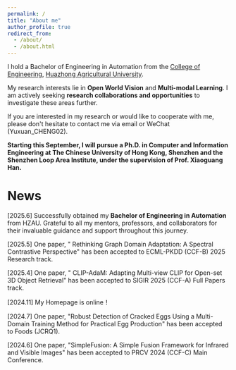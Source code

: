 ```yaml
---
permalink: /
title: "About me"
author_profile: true
redirect_from: 
  - /about/
  - /about.html
---
```

I hold a Bachelor of Engineering in Automation from the [College of Engineering](https://cet.hzau.edu.cn/), [Huazhong Agricultural University](https://www.hzau.edu.cn/).

My research interests lie in **Open World Vision** and **Multi-modal Learning**. I am actively seeking **research collaborations and opportunities** to investigate these areas further.

If you are interested in my research or would like to cooperate with me, please don't hesitate to contact me via email or WeChat (Yuxuan_CHENG02).  

**Starting this September, I will pursue a Ph.D. in Computer and Information Engineering at The Chinese University of Hong Kong, Shenzhen and the Shenzhen Loop Area Institute, under the supervision of Prof. Xiaoguang Han.**



News
======
[2025.6] Successfully obtained my **Bachelor of Engineering in Automation** from HZAU. Grateful to all my mentors, professors, and collaborators for their invaluable guidance and support throughout this journey.

[2025.5] One paper, " Rethinking Graph Domain Adaptation: A Spectral Contrastive Perspective" has been accepted to ECML-PKDD (CCF-B) 2025 Research track.

[2025.4] One paper, " CLIP-AdaM: Adapting Multi-view CLIP for Open-set 3D Object Retrieval" has been accepted to SIGIR 2025 (CCF-A) Full Papers track.

[2024.11] My Homepage is online！

[2024.7] One paper, "Robust Detection of Cracked Eggs Using a Multi-Domain Training Method for Practical Egg Production" has been accepted to Foods (JCRQ1).

[2024.6] One paper, "SimpleFusion: A Simple Fusion Framework for Infrared and Visible Images" has been accepted to PRCV 2024 (CCF-C) Main Conference.



